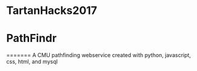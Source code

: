 # TartanHacks2017
# PathFindr
=======
A CMU pathfinding webservice created with python, javascript, css, html, and mysql
